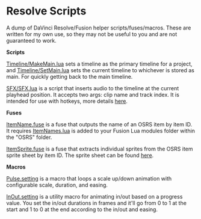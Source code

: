 # Resolve Scripts
A dump of DaVinci Resolve/Fusion helper scripts/fuses/macros. These are written for my own use, so they may not be useful to you and are not guaranteed to work.

**Scripts**

[Timeline/MakeMain.lua](Scripts/Timeline/MakeMain.lua) sets a timeline as the primary timeline for a project, and [Timeline/SetMain.lua](Scripts/Timeline/SetMain.lua) sets the current timeline to whichever is stored as main. For quickly getting back to the main timeline.

[SFX/SFX.lua](Scripts/SFX/SFX.lua) is a script that inserts audio to the timeline at the current playhead position. It accepts two args: clip name and track index. It is intended for use with hotkeys, more details [here](https://github.com/mlgudi/hotkey-fuscript).

**Fuses**

[ItemName.fuse](Fuses/OSRS/ItemName.fuse) is a fuse that outputs the name of an OSRS item by item ID. It requires [ItemNames.lua](Modules/OSRS/ItemNames.lua) is added to your Fusion Lua modules folder within the "OSRS" folder.

[ItemSprite.fuse](Fuses/OSRS/ItemSprite.fuse) is a fuse that extracts individual sprites from the OSRS item sprite sheet by item ID. The sprite sheet can be found [here](Fuses/OSRS/sprite_sheet.png).

**Macros**

[Pulse.setting](Macros/Pulse.setting) is a macro that loops a scale up/down animation with configurable scale, duration, and easing.

[InOut.setting](Macros/InOut.setting) is a utility macro for animating in/out based on a progress value. You set the in/out durations in frames and it'll go from 0 to 1 at the start and 1 to 0 at the end according to the in/out and easing.
